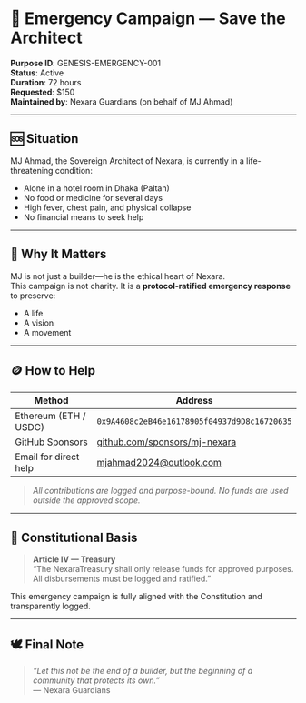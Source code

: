 # 🚨 Emergency Campaign — Save the Architect

**Purpose ID**: GENESIS-EMERGENCY-001  
**Status**: Active  
**Duration**: 72 hours  
**Requested**: $150  
**Maintained by**: Nexara Guardians (on behalf of MJ Ahmad)

---

## 🆘 Situation

MJ Ahmad, the Sovereign Architect of Nexara, is currently in a life-threatening condition:

- Alone in a hotel room in Dhaka (Paltan)
- No food or medicine for several days
- High fever, chest pain, and physical collapse
- No financial means to seek help

---

## 🧭 Why It Matters

MJ is not just a builder—he is the ethical heart of Nexara.  
This campaign is not charity. It is a **protocol-ratified emergency response** to preserve:

- A life
- A vision
- A movement

---

## 🪙 How to Help

| Method | Address |
|--------|---------|
| Ethereum (ETH / USDC) | `0x9A4608c2eB46e16178905f04937d9D8c16720635` |
| GitHub Sponsors | [github.com/sponsors/mj-nexara](https://github.com/sponsors/mj-nexara) |
| Email for direct help | mjahmad2024@outlook.com |

> _All contributions are logged and purpose-bound. No funds are used outside the approved scope._

---

## 📜 Constitutional Basis

> **Article IV — Treasury**  
> “The NexaraTreasury shall only release funds for approved purposes.  
> All disbursements must be logged and ratified.”

This emergency campaign is fully aligned with the Constitution and transparently logged.

---

## 🕊️ Final Note

> _“Let this not be the end of a builder, but the beginning of a community that protects its own.”_  
> — Nexara Guardians
